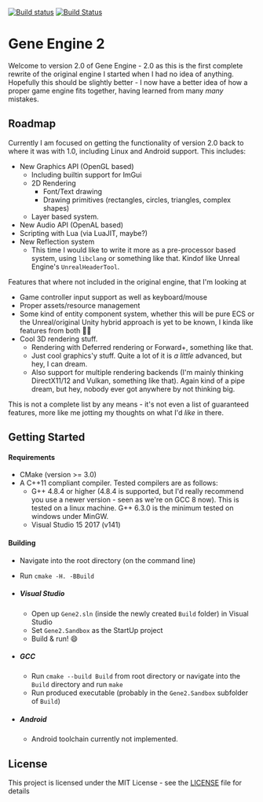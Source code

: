 [![Build status](https://ci.appveyor.com/api/projects/status/nh135vfa9nb40bix/branch/Gene2?svg=true)](https://ci.appveyor.com/project/DontBelieveMe/geneengine/branch/Gene2)
[![Build Status](https://travis-ci.org/DontBelieveMe/GeneEngine.svg?branch=Gene2)](https://travis-ci.org/DontBelieveMe/GeneEngine)

# Gene Engine 2

Welcome to version 2.0 of Gene Engine - 2.0 as this is the first complete rewrite of the original engine I started when I had no idea of anything. Hopefully this should be slightly better - I now have a better idea of how a proper game engine fits together, having learned from many _many_ mistakes. 

## Roadmap

Currently I am focused on getting the functionality of version 2.0 back to where it was with 1.0, including Linux and Android support. This includes:

- New Graphics API (OpenGL based)
  - Including builtin support for ImGui
  - 2D Rendering
    - Font/Text drawing
    - Drawing primitives (rectangles, circles, triangles, complex shapes)
  - Layer based system.
- New Audio API (OpenAL based)
- Scripting with Lua (via LuaJIT, maybe?)
- New Reflection system
  - This time I would like to write it more as a pre-processor based system, using `libclang` or something like that. Kindof like Unreal Engine's `UnrealHeaderTool`.

Features that where not included in the original engine, that I'm looking at

- Game controller input support as well as keyboard/mouse
- Proper assets/resource management
- Some kind of entity component system, whether this will be pure ECS or the Unreal/original Unity hybrid approach is yet to be known, I kinda like features from both :man_shrugging:
- Cool 3D rendering stuff.
  - Rendering with Deferred rendering or Forward+, something like that.
  - Just cool graphics'y stuff. Quite a lot of it is _a little_ advanced, but hey, I can dream.
  - Also support for multiple rendering backends (I'm mainly thinking DirectX11/12 and Vulkan, something like that). Again kind of a pipe dream, but hey, nobody ever got anywhere by not thinking big.

This is not a complete list by any means - it's not even a list of guaranteed features, more like me jotting my thoughts on what I'd _like_ in there.

## Getting Started

#### Requirements

- CMake (version >= 3.0)
- A C++11 compliant compiler. Tested compilers are as follows:
  - G++ 4.8.4 or higher (4.8.4 is supported, but I'd really recommend you use a newer version - seen as we're on GCC 8 now). This is tested on a linux machine. G++ 6.3.0 is the minimum tested on windows under MinGW.
  - Visual Studio 15 2017 (v141)

#### Building

- Navigate into the root directory (on the command line)

- Run `cmake -H. -BBuild` 

- ##### Visual Studio

  - Open up `Gene2.sln` (inside the newly created `Build` folder) in Visual Studio
  - Set `Gene2.Sandbox` as the StartUp project
  - Build & run! :smile:

- ##### GCC

  - Run `cmake --build Build` from root directory or navigate into the `Build` directory and run `make`
  - Run produced executable (probably in the `Gene2.Sandbox` subfolder of `Build`)

- ##### Android

  - Android toolchain currently not implemented.

## License

This project is licensed under the MIT License - see the [LICENSE](https://github.com/DontBelieveMe/GeneEngine/blob/Gene2/LICENSE) file for details
